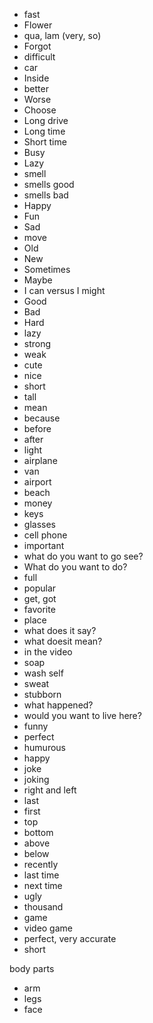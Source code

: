 - fast
- Flower
- qua, lam (very, so)
- Forgot
- difficult
- car
- Inside
- better
- Worse
- Choose
- Long drive
- Long time
- Short time
- Busy
- Lazy
- smell
- smells good
- smells bad
- Happy
- Fun
- Sad
- move
- Old
- New
- Sometimes
- Maybe
- I can versus I might
- Good
- Bad
- Hard
- lazy
- strong
- weak
- cute
- nice
- short
- tall
- mean
- because
- before
- after
- light
- airplane
- van
- airport
- beach
- money
- keys
- glasses
- cell phone
- important
- what do you want to go see?
- What do you want to do?
- full
- popular
- get, got
- favorite 
- place
- what does it say?
- what doesit mean?
- in the video
- soap
- wash self
- sweat
- stubborn
- what happened?
- would you want to live here?
- funny
- perfect
- humurous
- happy
- joke
- joking
- right and left
- last
- first
- top
- bottom
- above
- below
- recently
- last time
- next time
- ugly
- thousand
- game
- video game
- perfect, very accurate
- short


body parts
- arm
- legs
- face